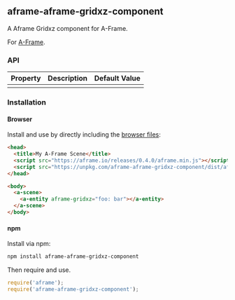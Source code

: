 ## aframe-aframe-gridxz-component

A Aframe Gridxz component for A-Frame.

For [A-Frame](https://aframe.io).

### API

| Property | Description | Default Value |
| -------- | ----------- | ------------- |
|          |             |               |

### Installation

#### Browser

Install and use by directly including the [browser files](dist):

```html
<head>
  <title>My A-Frame Scene</title>
  <script src="https://aframe.io/releases/0.4.0/aframe.min.js"></script>
  <script src="https://unpkg.com/aframe-aframe-gridxz-component/dist/aframe-aframe-gridxz-component.min.js"></script>
</head>

<body>
  <a-scene>
    <a-entity aframe-gridxz="foo: bar"></a-entity>
  </a-scene>
</body>
```

<!-- If component is accepted to the Registry, uncomment this. -->
<!--
Or with [angle](https://npmjs.com/package/angle/), you can install the proper
version of the component straight into your HTML file, respective to your
version of A-Frame:

```sh
angle install aframe-aframe-gridxz-component
```
-->

#### npm

Install via npm:

```bash
npm install aframe-aframe-gridxz-component
```

Then require and use.

```js
require('aframe');
require('aframe-aframe-gridxz-component');
```

